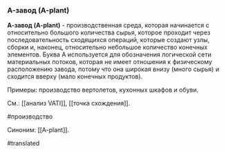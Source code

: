 ### А-завод (A-plant)

**А-завод (A-plant)** - производственная среда, которая начинается с относительно большого количества сырья, которое проходит через последовательность сходящихся операций, которые создают узлы, сборки и, наконец, относительно небольшое количество конечных элементов. Буква A используется для обозначения логической сети материальных потоков, которая не имеет отношения к физическому расположению завода, потому что она широкая внизу (много сырья) и сходится вверху (мало конечных продуктов).

Примеры: производство вертолетов, кухонных шкафов и обуви.

См.: [[анализ VATI]], [[точка схождения]].

#производство

Синоним: [[A-plant]].

#translated
